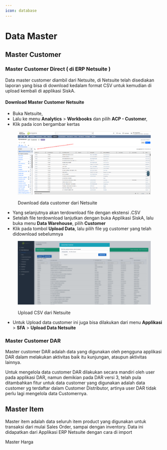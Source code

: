 ```yaml
---
icon: database
---
```


# Data Master

## Master Customer

### Master Customer Direct ( di ERP Netsuite )

Data master customer diambil dari Netsuite, di Netsuite telah disediakan laporan yang bisa di download kedalam format CSV untuk kemudian di upload kembali di applikasi SiskA.

#### Download Master Customer Netsuite

* Buka Netsuite,&#x20;
* Lalu ke menu **Analytics** > **Workbooks** dan pilih **ACP - Customer**,
* Klik pada icon bergambar kertas

<figure><img src="../../.gitbook/assets/image (3) (1).png" alt=""><figcaption><p>Download data customer dari Netsuite</p></figcaption></figure>

* Yang selanjutnya akan terdownload file dengan ekstensi .CSV
* Setelah file terdownload lanjutkan dengan buka Applikasi SiskA, lalu buka menu **Data Warehouse**, pilih **Customer**
* Klik pada tombol **Upload Data**, lalu pilih file yg customer yang telah didownload sebelumnya

&#x20;

<figure><img src="../../.gitbook/assets/image (5) (1).png" alt=""><figcaption><p>Upload CSV dari Netsuite</p></figcaption></figure>

* Untuk Upload data customer ini juga bisa dilakukan dari menu **Applikasi** > **SFA** > **Upload Data Netsuite**



### Master Customer DAR

Master customer DAR adalah data yang digunakan oleh pengguna applikasi DAR dalam melakukan aktivitas baik itu kunjungan, ataupun aktivitas lainnya.&#x20;

Untuk mengelola data customer DAR dilakukan secara mandiri oleh user pada applikasi DAR, namun demikian pada DAR versi 3, telah pula ditambahkan fitur untuk data customer yang digunakan adalah data customer yg terdaftar dalam Customer Distributor, artinya user DAR tidak perlu lagi mengelola data Customernya.



## Master Item

Master item adalah data seluruh item product yang digunakan untuk transaksi dari mulai Sales Order, sampai dengan inventory. Data ini didapatkan dari Applikasi ERP Netsuite dengan cara di import



Master Harga

